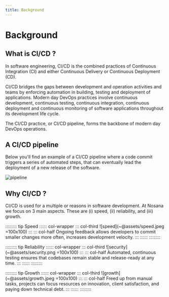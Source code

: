```yaml
---
title: Background
---
```


# Background

## What is CI/CD ?

In software engineering, CI/CD is the combined practices of Continuous Integration (CI) and either 
Continuous Delivery or Continuous Deployment (CD).

CI/CD bridges the gaps between development and operation activities and teams by enforcing automation in building, 
testing and deployment of applications. 
Modern day DevOps practices involve continuous development, continuous testing, continuous integration, continuous 
deployment and continuous monitoring of software applications throughout its development life cycle. 

The CI/CD practice, or CI/CD pipeline, forms the backbone of modern day DevOps operations.

## A CI/CD pipeline

Below you'll find an example of a CI/CD pipeline where a code commit triggers a series of automated steps,
that can eventually lead the deployment of a new release of the software.

![pipeline](~@assets/pipeline.png)

## Why CI/CD ?

CI/CD is used for a multiple or reasons in software development. 
At Nosana we focus on 3 main aspects. 
These are (i) speed, (ii) reliability, and (iii) growth.

::::::::: tip Speed
:::::: col-wrapper
::: col-third
![speed](~@assets/speed.jpeg =100x100)
:::
::: col-half
Ongoing feedback allows developers to commit smaller changes more often, increases development velocity.
:::
::::::
:::::::::

::::::::: tip Reliability
:::::: col-wrapper
::: col-third
![security](~@assets/security.png =100x100)
:::
::: col-half
Automated, continuous testing ensures that codebases remain stable and release-ready at any time.
:::
::::::
:::::::::

::::::::: tip Growth
:::::: col-wrapper
::: col-third
![growth](~@assets/growth.jpeg =100x100)
:::
::: col-half
Freed up from manual tasks, projects can focus resources on innovation, client satisfaction, and paying down technical debt.
:::
::::::
:::::::::
